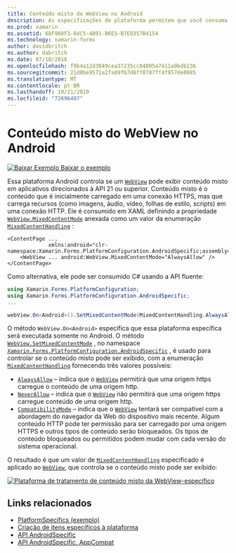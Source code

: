 ```yaml
---
title: Conteúdo misto do WebView no Android
description: As especificações de plataforma permitem que você consuma a funcionalidade que só está disponível em uma plataforma específica, sem implementar renderizadores ou efeitos personalizados. Este artigo explica como consumir a plataforma Android específica que exibe conteúdo misto em uma WebView em aplicativos direcionados à API 21 ou superior.
ms.prod: xamarin
ms.assetid: 68F908F3-04C5-4B91-B6E5-B7E8357B4154
ms.technology: xamarin-forms
author: davidbritch
ms.author: dabritch
ms.date: 07/10/2018
ms.openlocfilehash: f9b4a12d3049cea37235cc04805a7411a9bdb236
ms.sourcegitcommit: 21d8be9571a2fa89fb7d8ff0787ff4f957de0985
ms.translationtype: MT
ms.contentlocale: pt-BR
ms.lasthandoff: 10/21/2019
ms.locfileid: "72696497"
---
```

# <a name="webview-mixed-content-on-android"></a>Conteúdo misto do WebView no Android

[![Baixar Exemplo](~/media/shared/download.png) Baixar o exemplo](https://docs.microsoft.com/samples/xamarin/xamarin-forms-samples/userinterface-platformspecifics)

Essa plataforma Android controla se um [`WebView`](xref:Xamarin.Forms.WebView) pode exibir conteúdo misto em aplicativos direcionados à API 21 ou superior. Conteúdo misto é o conteúdo que é inicialmente carregado em uma conexão HTTPS, mas que carrega recursos (como imagens, áudio, vídeo, folhas de estilo, scripts) em uma conexão HTTP. Ele é consumido em XAML definindo a propriedade [`WebView.MixedContentMode`](xref:Xamarin.Forms.PlatformConfiguration.AndroidSpecific.WebView.MixedContentModeProperty) anexada como um valor da enumeração [`MixedContentHandling`](xref:Xamarin.Forms.PlatformConfiguration.AndroidSpecific.MixedContentHandling) :

```xaml
<ContentPage ...
             xmlns:android="clr-namespace:Xamarin.Forms.PlatformConfiguration.AndroidSpecific;assembly=Xamarin.Forms.Core">
    <WebView ... android:WebView.MixedContentMode="AlwaysAllow" />
</ContentPage>
```

Como alternativa, ele pode ser consumido C# usando a API fluente:

```csharp
using Xamarin.Forms.PlatformConfiguration;
using Xamarin.Forms.PlatformConfiguration.AndroidSpecific;
...

webView.On<Android>().SetMixedContentMode(MixedContentHandling.AlwaysAllow);
```

O método `WebView.On<Android>` especifica que essa plataforma específica será executada somente no Android. O método [`WebView.SetMixedContentMode`](xref:Xamarin.Forms.PlatformConfiguration.AndroidSpecific.WebView.SetMixedContentMode(Xamarin.Forms.IPlatformElementConfiguration{Xamarin.Forms.PlatformConfiguration.Android,Xamarin.Forms.WebView},Xamarin.Forms.PlatformConfiguration.AndroidSpecific.MixedContentHandling)) , no namespace [`Xamarin.Forms.PlatformConfiguration.AndroidSpecific`](xref:Xamarin.Forms.PlatformConfiguration.AndroidSpecific) , é usado para controlar se o conteúdo misto pode ser exibido, com a enumeração [`MixedContentHandling`](xref:Xamarin.Forms.PlatformConfiguration.AndroidSpecific.MixedContentHandling) fornecendo três valores possíveis:

- [`AlwaysAllow`](xref:Xamarin.Forms.PlatformConfiguration.AndroidSpecific.MixedContentHandling.AlwaysAllow) – indica que o [`WebView`](xref:Xamarin.Forms.WebView) permitirá que uma origem https carregue o conteúdo de uma origem http.
- [`NeverAllow`](xref:Xamarin.Forms.PlatformConfiguration.AndroidSpecific.MixedContentHandling.NeverAllow) – indica que o [`WebView`](xref:Xamarin.Forms.WebView) não permitirá que uma origem https carregue conteúdo de uma origem http.
- [`CompatibilityMode`](xref:Xamarin.Forms.PlatformConfiguration.AndroidSpecific.MixedContentHandling.CompatibilityMode) – indica que o [`WebView`](xref:Xamarin.Forms.WebView) tentará ser compatível com a abordagem do navegador da Web do dispositivo mais recente. Algum conteúdo HTTP pode ter permissão para ser carregado por uma origem HTTPS e outros tipos de conteúdo serão bloqueados. Os tipos de conteúdo bloqueados ou permitidos podem mudar com cada versão do sistema operacional.

O resultado é que um valor de [`MixedContentHandling`](xref:Xamarin.Forms.PlatformConfiguration.AndroidSpecific.MixedContentHandling) especificado é aplicado ao [`WebView`](xref:Xamarin.Forms.WebView), que controla se o conteúdo misto pode ser exibido:

[![Plataforma de tratamento de conteúdo misto da WebView-específico](webview-mixed-content-images/webview-mixedcontent.png "Plataforma de tratamento de conteúdo misto da WebView-específico")](webview-mixed-content-images/webview-mixedcontent-large.png#lightbox "Plataforma de tratamento de conteúdo misto da WebView-específico")

## <a name="related-links"></a>Links relacionados

- [PlatformSpecifics (exemplo)](https://docs.microsoft.com/samples/xamarin/xamarin-forms-samples/userinterface-platformspecifics)
- [Criação de itens específicos à plataforma](~/xamarin-forms/platform/platform-specifics/index.md#creating-platform-specifics)
- [API AndroidSpecific](xref:Xamarin.Forms.PlatformConfiguration.AndroidSpecific)
- [API AndroidSpecific. AppCompat](xref:Xamarin.Forms.PlatformConfiguration.AndroidSpecific.AppCompat)
